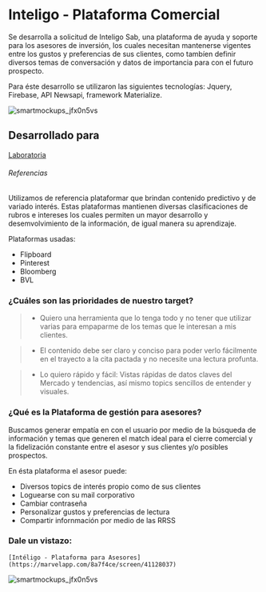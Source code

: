 # Inteligo - Plataforma Comercial
Se desarrolla a solicitud de Inteligo Sab, una plataforma de ayuda y soporte para los asesores de inversión, los cuales necesitan mantenerse vigentes entre los gustos y preferencias de sus clientes, como tambíen definir diversos temas de conversación y datos de importancia para con el futuro prospecto.

Para éste desarrollo se utilizaron las siguientes tecnologías: Jquery, Firebase, API Newsapi, framework Materialize.

![smartmockups_jfx0n5vs](https://user-images.githubusercontent.com/32303418/38704416-daa09fb0-3e6b-11e8-9429-6bb500f6516f.jpeg)

## Desarrollado para
[Laboratoria](http://laboratoria.la)


###### Referencias

Utilizamos de referencia plataformar que brindan contenido predictivo y de variado interés. Estas plataformas mantienen diversas clasificaciones de rubros e intereses los cuales permiten un mayor desarrollo y desemvolvimiento de la información, de igual manera su aprendizaje.

Plataformas usadas:

* Flipboard
* Pinterest
* Bloomberg
* BVL


### ¿Cuáles son las prioridades de nuestro target?
>* Quiero una herramienta que lo tenga todo y no tener que utilizar varias para empaparme de los temas que le interesan a mis clientes.

>* El contenido debe ser claro y conciso para poder verlo fácilmente en el trayecto a la cita pactada y no necesite una lectura profunta.

>* Lo quiero rápido y fácil:
  Vistas rápidas de datos claves del Mercado y tendencias, así mismo topics sencillos de entender y visuales.



  ### ¿Qué es la Plataforma de gestión para asesores?
  Buscamos generar empatía en con el usuario por medio de la búsqueda de información y temas que generen el match ideal para el cierre comercial y la fidelización constante entre el asesor y sus clientes y/o posibles prospectos.

  En ésta plataforma el asesor puede:
  * Diversos topics de interés propio como de sus clientes
  * Loguearse con su mail corporativo
  * Cambiar contraseña
  * Personalizar gustos y preferencias de lectura
  * Compartir infornmación por medio de las RRSS

  ### Dale un vistazo:
    [Intéligo - Plataforma para Asesores](https://marvelapp.com/8a7f4ce/screen/41128037)


![smartmockups_jfx0n5vs](https://user-images.githubusercontent.com/32303418/38704651-a879427a-3e6c-11e8-984d-7c94f1dcbf37.jpeg)
